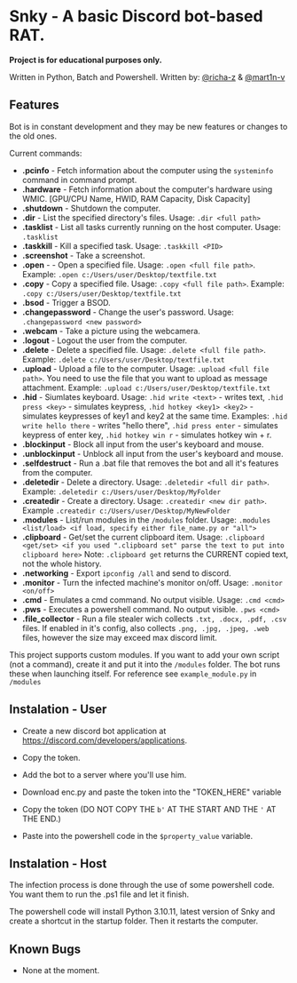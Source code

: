 # Snky - A basic Discord bot-based RAT.
****Project is for educational purposes only.****

Written in Python, Batch and Powershell.
Written by: [@richa-z](https://github.com/richa-z) & [@mart1n-v](https://github.com/mart1n-v)
## Features
Bot is in constant development and they may be new features or changes to the old ones.

Current commands:
- **.pcinfo** - Fetch information about the computer using the ```systeminfo``` command in command prompt.
- **.hardware** - Fetch information about the computer's hardware using WMIC. [GPU/CPU Name, HWID, RAM Capacity, Disk Capacity]
- **.shutdown** - Shutdown the computer.
- **.dir** - List the specified directory's files. Usage: ```.dir <full path>```
- **.tasklist** - List all tasks currently running on the host computer. Usage: ```.tasklist```
- **.taskkill** - Kill a specified task. Usage: ```.taskkill <PID>```
- **.screenshot** - Take a screenshot.
- **.open** - - Open a specified file. Usage: ```.open <full file path>```. Example: ```.open c:/Users/user/Desktop/textfile.txt```
- **.copy** - Copy a specified file. Usage: ```.copy <full file path>```. Example: ```.copy c:/Users/user/Desktop/textfile.txt```
- **.bsod** - Trigger a BSOD.
- **.changepassword** - Change the user's password. Usage: ```.changepassword <new password>```
- **.webcam** - Take a picture using the webcamera.
- **.logout** - Logout the user from the computer.
- **.delete** - Delete a specified file. Usage: ```.delete <full file path>```. Example: ```.delete c:/Users/user/Desktop/textfile.txt```
- **.upload** - Upload a file to the computer. Usage: ```.upload <full file path>```. You need to use the file that you want to upload as message attachment. Example: ```.upload c:/Users/user/Desktop/textfile.txt```
- **.hid** - Siumlates keyboard. Usage: ```.hid write <text>``` - writes text, ```.hid press <key>``` - simulates keypress, ```.hid hotkey <key1> <key2>``` - simulates keypresses of key1 and key2 at the same time.
            Examples: ```.hid write hello there``` - writes "hello there", ```.hid press enter``` - simulates keypress of enter key, ```.hid hotkey win r``` - simulates hotkey win + r.
- **.blockinput** - Block all input from the user's keyboard and mouse.
- **.unblockinput** - Unblock all input from the user's keyboard and mouse.
- **.selfdestruct** - Run a .bat file that removes the bot and all it's features from the computer.
- **.deletedir** - Delete a directory. Usage: ```.deletedir <full dir path>```. Example: ```.deletedir c:/Users/user/Desktop/MyFolder```
- **.createdir** - Create a directory. Usage: ```.createdir <new dir path>```. Example ```.createdir c:/Users/user/Desktop/MyNewFolder```
- **.modules** - List/run modules in the ```/modules``` folder. Usage: ```.modules <list/load> <if load, specify either file_name.py or "all">```
- **.clipboard** - Get/set the current clipboard item. Usage: ```.clipboard <get/set> <if you used ".clipboard set" parse the text to put into clipboard here>``` Note: ```.clipboard get``` returns the CURRENT copied text, not the whole history.
- **.networking** - Export ``ipconfig /all`` and send to discord.
- **.monitor** - Turn the infected machine's monitor on/off. Usage: ``.monitor <on/off>``
- **.cmd** - Emulates a cmd command. No output visible. Usage: ``.cmd <cmd>``
- **.pws** - Executes a powershell command. No output visible. ``.pws <cmd>``
- **.file_collector** - Run a file stealer wich collects ``.txt, .docx, .pdf, .csv`` files. If enabled in it's config, also collects ``.png, .jpg, .jpeg, .web`` files, however the size may exceed max discord limit.

This project supports custom modules. If you want to add your own script (not a command), create it and put it into the ```/modules``` folder. The bot runs these when launching itself. For reference see ```example_module.py``` in ```/modules```

## Instalation - User
- Create a new discord bot application at https://discord.com/developers/applications.
- Copy the token.
- Add the bot to a server where you'll use him.

- Download enc.py and paste the token into the "TOKEN_HERE" variable
- Copy the token (DO NOT COPY THE ``b'`` AT THE START AND THE ``'`` AT THE END.)
- Paste into the powershell code in the ``$property_value`` variable.


## Instalation - Host
The infection process is done through the use of some powershell code. You want them to run the .ps1 file and let it finish.

The powershell code will install Python 3.10.11, latest version of Snky and create a shortcut in the startup folder. Then it restarts the computer.

## Known Bugs
- None at the moment.

